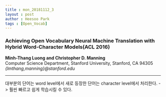 ```yaml
---
title : mon_20181112_3
layout : post
author : Heesoo Park
tags : [Open_Vocab]
---
```


<h3>Achieving Open Vocabulary Neural Machine Translation with Hybrid Word-Character Models(ACL 2016)</h3>


<p>

<b>Minh-Thang Luong and Christopher D. Manning</b><br/>
Computer Science Department, Stanford University, Stanford, CA 94305<br/>
<em>{lmthang,manning}@stanford.edu</em>






</p>

<hr />
<p>
대부분의 단어는 word level에서 새로 등장한 단어는 character level에서 처리한다. -> 훨씬 빠르고 쉽게 학습시킬 수 있다.
</p>
